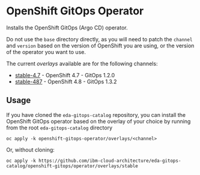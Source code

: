 # OpenShift GitOps Operator

Installs the OpenShift GitOps (Argo CD) operator.

Do not use the `base` directory directly, as you will need to patch the `channel` and `version` 
based on the version of OpenShift you are using, or the version of the operator you want to use.

The current *overlays* available are for the following channels:

* [stable-4.7](overlays/stable-4.7) - OpenShift 4.7 - GitOps 1.2.0
* [stable-487](overlays/stable-4.8) - OpenShift 4.8 - GitOps 1.3.2

## Usage

If you have cloned the `eda-gitops-catalog` repository, you can install the OpenShift 
GitOps operator based on the overlay of your choice by running from the root
 `eda-gitops-catalog` directory

```
oc apply -k openshift-gitops-operator/overlays/<channel>
```

Or, without cloning:

```
oc apply -k https://github.com/ibm-cloud-architecture/eda-gitops-catalog/openshift-gitops/operator/overlays/stable
```
